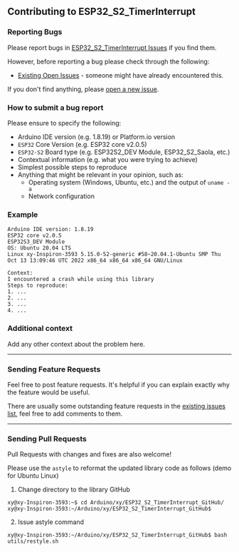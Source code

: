 ## Contributing to ESP32_S2_TimerInterrupt

### Reporting Bugs

Please report bugs in [ESP32_S2_TimerInterrupt Issues](https://github.com/khoih-prog/ESP32_S2_TimerInterrupt/issues) if you find them.

However, before reporting a bug please check through the following:

* [Existing Open Issues](https://github.com/khoih-prog/ESP32_S2_TimerInterrupt/issues) - someone might have already encountered this.

If you don't find anything, please [open a new issue](https://github.com/khoih-prog/ESP32_S2_TimerInterrupt/issues/new).

### How to submit a bug report

Please ensure to specify the following:

* Arduino IDE version (e.g. 1.8.19) or Platform.io version
* `ESP32` Core Version (e.g. ESP32 core v2.0.5)
* `ESP32-S2` Board type (e.g. ESP32S2_DEV Module, ESP32_S2_Saola, etc.)
* Contextual information (e.g. what you were trying to achieve)
* Simplest possible steps to reproduce
* Anything that might be relevant in your opinion, such as:
  * Operating system (Windows, Ubuntu, etc.) and the output of `uname -a`
  * Network configuration


### Example

```
Arduino IDE version: 1.8.19
ESP32 core v2.0.5
ESP32S3_DEV Module
OS: Ubuntu 20.04 LTS
Linux xy-Inspiron-3593 5.15.0-52-generic #58~20.04.1-Ubuntu SMP Thu Oct 13 13:09:46 UTC 2022 x86_64 x86_64 x86_64 GNU/Linux

Context:
I encountered a crash while using this library
Steps to reproduce:
1. ...
2. ...
3. ...
4. ...
```

### Additional context

Add any other context about the problem here.

---

### Sending Feature Requests

Feel free to post feature requests. It's helpful if you can explain exactly why the feature would be useful.

There are usually some outstanding feature requests in the [existing issues list](https://github.com/khoih-prog/ESP32_S2_TimerInterrupt/issues?q=is%3Aopen+is%3Aissue+label%3Aenhancement), feel free to add comments to them.

---

### Sending Pull Requests

Pull Requests with changes and fixes are also welcome!

Please use the `astyle` to reformat the updated library code as follows (demo for Ubuntu Linux)

1. Change directory to the library GitHub

```
xy@xy-Inspiron-3593:~$ cd Arduino/xy/ESP32_S2_TimerInterrupt_GitHub/
xy@xy-Inspiron-3593:~/Arduino/xy/ESP32_S2_TimerInterrupt_GitHub$
```

2. Issue astyle command

```
xy@xy-Inspiron-3593:~/Arduino/xy/ESP32_S2_TimerInterrupt_GitHub$ bash utils/restyle.sh
```


